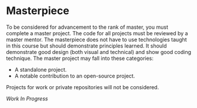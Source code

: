 # Masterpiece

To be considered for advancement to the rank of master, you must complete a master project. The code for all projects must be reviewed by a master mentor. The masterpiece does not have to use technologies taught in this course but should demonstrate principles learned. It should demonstrate good design (both visual and technical) and show good coding technique. The master project may fall into these categories:

- A standalone project.
- A notable contribution to an open-source project.

Projects for work or private repositories will not be considered.

*Work In Progress*